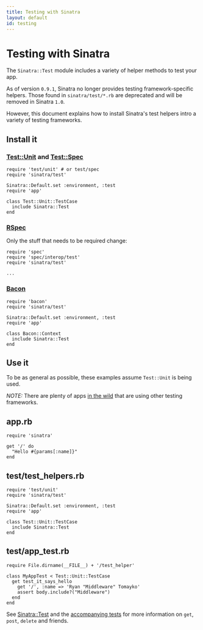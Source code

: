 ```yaml
---
title: Testing with Sinatra
layout: default
id: testing
---
```


Testing with Sinatra
====================

The `Sinatra::Test` module includes a variety of helper methods
to test your app.

As of version `0.9.1`, Sinatra no longer provides testing framework-specific
helpers. Those found in `sinatra/test/*.rb` are deprecated and will be removed
in Sinatra `1.0`.

However, this document explains how to install Sinatra's test helpers
intro a variety of testing frameworks.

Install it
----------

### [Test::Unit][] and [Test::Spec][]

    require 'test/unit' # or test/spec
    require 'sinatra/test'

    Sinatra::Default.set :environment, :test
    require 'app'

    class Test::Unit::TestCase
      include Sinatra::Test
    end


### [RSpec][]

Only the stuff that needs to be required change:

    require 'spec'
    require 'spec/interop/test'
    require 'sinatra/test'

    ...

### [Bacon][]

    require 'bacon'
    require 'sinatra/test'

    Sinatra::Default.set :environment, :test
    require 'app'

    class Bacon::Context
      include Sinatra::Test
    end

<!-- TODO: Webrat -->

Use it
------

To be as general as possible, these examples assume `Test::Unit` is being used.

*NOTE:* There are plenty of apps [in the wild][wild] that are using other
testing frameworks.

## app.rb

    require 'sinatra'

    get '/' do
      "Hello #{params[:name]}"
    end

## test/test\_helpers.rb

    require 'test/unit'
    require 'sinatra/test'

    Sinatra::Default.set :environment, :test
    require 'app'

    class Test::Unit::TestCase
      include Sinatra::Test
    end

## test/app\_test.rb

    require File.dirname(__FILE__) + '/test_helper'

    class MyAppTest < Test::Unit::TestCase
      get test_it_says_hello
        get '/', :name => 'Ryan "Middleware" Tomayko'
        assert body.include?("Middleware")
      end
    end

<!-- TODO: document usage of get, post etc -->

See [Sinatra::Test][] and the [accompanying tests][test] for more information
on `get`, `post`, `delete` and friends.

[Test::Unit]: http://www.ruby-doc.org/stdlib/libdoc/test/unit/rdoc/classes/Test/Unit.html
[RSpec]: http://rspec.info
[Bacon]: http://github.com/chneukirchen/bacon
[Test::Spec]: http://rubyforge.org/projects/test-spec/
[Sinatra::Test]: http://github.com/sinatra/sinatra/blob/HEAD/lib/sinatra/test.rb
[test]: http://github.com/sinatra/sinatra/blob/HEAD/test/test_test.rb
[wild]: /wild.html
